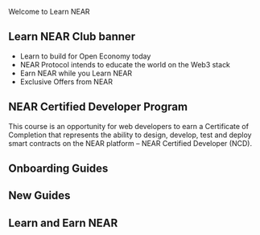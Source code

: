 Welcome to Learn NEAR

## Learn NEAR Club banner

- Learn to build for Open Economy today
- NEAR Protocol intends to educate the world on the Web3 stack
- Earn NEAR while you Learn NEAR
- Exclusive Offers from  NEAR

## NEAR Certified Developer Program

This course is an opportunity for web developers to earn a Certificate of Completion that represents the ability to design, develop, test and deploy smart contracts on the NEAR platform – NEAR Certified Developer (NCD).


## Onboarding Guides


## New Guides


## Learn and Earn NEAR
